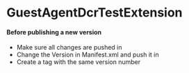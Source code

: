 # GuestAgentDcrTestExtension

#### Before publishing a new version
- Make sure all changes are pushed in
- Change the Version in Manifest.xml and push it in
- Create a tag with the same version number